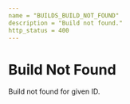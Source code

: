 ```yaml
---
name = "BUILDS_BUILD_NOT_FOUND"
description = "Build not found."
http_status = 400
---
```


# Build Not Found

Build not found for given ID.
